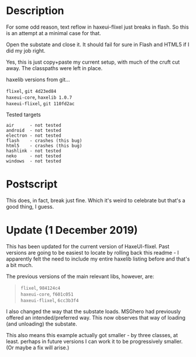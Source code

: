 Description
===========

For some odd reason, text reflow in haxeui-flixel just breaks in flash. So this
is an attempt at a minimal case for that.

Open the substate and close it. It should fail for sure in Flash and HTML5 if I did my job right.

Yes, this is just copy+paste my current setup, with much of the cruft cut away. The classpaths were left in place.

haxelib versions from git...

`flixel`, `git 4d23ed84`  
`haxeui-core`, `haxelib 1.0.7`  
`haxeui-flixel`, `git 110fd2ac`

Tested targets

```
air      - not tested
android  - not tested
electron - not tested
flash    - crashes (this bug)
html5    - crashes (this bug)
hashlink - not tested
neko     - not tested
windows  - not tested
```

Postscript
==========

This does, in fact, break just fine. Which it's weird to celebrate but that's a good thing, I guess.

Update (1 December 2019)
========================
This has been updated for the current version of HaxeUI-flixel. Past versions
are going to be easiest to locate by rolling back this readme - I apparently
felt the need to include my entire haxelib listing before and that's a bit
much.

The previous versions of the main relevant libs, however, are:
> `flixel`, `984124c4`  
> `haxeui-core`, `f601c051`  
> `haxeui-flixel`, `6cc3b3f4`

I also changed the way that the substate loads. MSGhero had previously offered
an intended/preferred way. This now observes that way of loading (and unloading)
the substate.

This also means this example actually got smaller - by three classes, at least.
perhaps in future versions I can work it to be progressively smaller. (Or maybe
a fix will arise.)